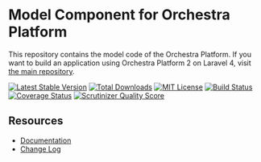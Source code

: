 Model Component for Orchestra Platform
==============

This repository contains the model code of the Orchestra Platform. If you want to build an application using Orchestra Platform 2 on Laravel 4, visit [the main repository](https://github.com/orchestral/platform).

[![Latest Stable Version](https://img.shields.io/github/release/orchestral/model.svg?style=flat)](https://packagist.org/packages/orchestra/model)
[![Total Downloads](https://img.shields.io/packagist/dt/orchestra/model.svg?style=flat)](https://packagist.org/packages/orchestra/model)
[![MIT License](https://img.shields.io/packagist/l/orchestra/model.svg?style=flat)](https://packagist.org/packages/orchestra/model)
[![Build Status](https://img.shields.io/travis/orchestral/model/2.1.svg?style=flat)](https://travis-ci.org/orchestral/model)
[![Coverage Status](https://img.shields.io/coveralls/orchestral/model/2.1.svg?style=flat)](https://coveralls.io/r/orchestral/model?branch=2.1)
[![Scrutinizer Quality Score](https://img.shields.io/scrutinizer/g/orchestral/model/2.1.svg?style=flat)](https://scrutinizer-ci.com/g/orchestral/model/)

## Resources

* [Documentation](http://orchestraplatform.com/docs/latest/components/model)
* [Change Log](http://orchestraplatform.com/docs/latest/components/model/changes#v2-1)
